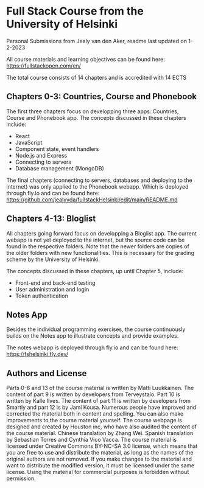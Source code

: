 # Full Stack Course from the University of Helsinki
Personal Submissions from Jealy van den Aker, readme last updated on 1-2-2023

All course materials and learning objectives can be found here: https://fullstackopen.com/en/

The total course consists of 14 chapters and is accredited with 14 ECTS

## Chapters 0-3: Countries, Course and Phonebook
The first three chapters focus on developping three apps: Countries, Course and Phonebook app. The concepts discussed in these chapters include:
* React
* JavaScript
* Component state, event handlers
* Node.js and Express
* Connecting to servers
* Database management (MongoDB)

The final chapters (connecting to servers, databases and deploying to the internet) was only applied to the Phonebook webapp. Which is deployed through fly.io and can be found here: https://github.com/jealyvda/fullstackHelsinki/edit/main/README.md 

## Chapters 4-13: Bloglist
All chapters going forward focus on developping a Bloglist app. The current webapp is not yet deployed to the internet, but the source code can be found in the respective folders. Note that the newer folders are copies of the older folders with new functionalities. This is necessary for the grading scheme by the University of Helsinki.

The concepts discussed in these chapters, up until Chapter 5, include:
* Front-end and back-end testing
* User administration and login
* Token authentication

## Notes App
Besides the individual programming exercises, the course continuously builds on the Notes app to illustrate concepts and provide examples. 

The notes webapp is deployed through fly.io and can be found here:
https://fshelsinki.fly.dev/

## Authors and License

Parts 0-8 and 13 of the course material is written by Matti Luukkainen. The content of part 9 is written by developers from Terveystalo. Part 10 is written by Kalle Ilves. The content of part 11 is written by developers from Smartly and part 12 is by Jami Kousa. Numerous people have improved and corrected the material both in content and spelling. You can also make improvements to the course material yourself. The course webpage is designed and created by Houston inc, who have also audited the content of the course material. Chinese translation by Zhang Wei. Spanish translation by Sebastian Torres and Cynthia Vico Vacca.
The course material is licensed under Creative Commons BY-NC-SA 3.0 license, which means that you are free to use and distribute the material, as long as the names of the original authors are not removed. If you make changes to the material and want to distribute the modified version, it must be licensed under the same license. Using the material for commercial purposes is forbidden without permission.
